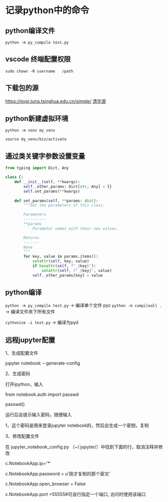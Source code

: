 # 记录python中的命令

## python编译文件

`python -m py_compile test.py`

## vscode 终端配置权限

`sudo chown -R username   /path`

## 下载包的源

https://pypi.tuna.tsinghua.edu.cn/simple/ [清华源](https://pypi.tuna.tsinghua.edu.cn/simple/ "清华源")

## python新建虚拟环境

`python -m venv my_venv`

`source my_venv/bin/activate`

## 通过类关键字参数设置变量

```python
from typing import Dict, Any

class C:
    def __init__(self, **kwargs):
        self._other_params: Dict[str, Any] = {}
        self.set_params(**kwargs)
  
    def set_params(self, **params: dict):
        """Set the parameters of this class.

        Parameters
        ----------
        **params
            Parameter names with their new values.

        Returns
        -------
        None
        """
        for key, value in params.items():
            setattr(self, key, value)
            if hasattr(self, f"_{key}"):
                setattr(self, f"_{key}", value)
            self._other_params[key] = value
```

## python编译

`python -m py_compile test.py`  -> 编译单个文件 pyc
`python -m compileall .` -> 编译文件夹下所有文件

`cythonize -i test.py` -> 编译为pyd

## 远程jupyter配置


1、生成配置文件

jupyter notebook --generate-config

2、生成密码

打开ipython，输入

from notebook.auth import passwd

passwd()

运行后会提示输入密码，随便输入

1，这个密码是用来登录jupyter notebook的，然后会生成一个密钥，复制

3、修改配置文件

在 jupyter_notebook_config.py （~/.jupyter/）中找到下面的行，取消注释并修改

c.NotebookApp.ip='*'

c.NotebookApp.password = u'刚才复制的那个密文'

c.NotebookApp.open_browser = False

c.NotebookApp.port =55555#可自行指定一个端口, 访问时使用该端口
